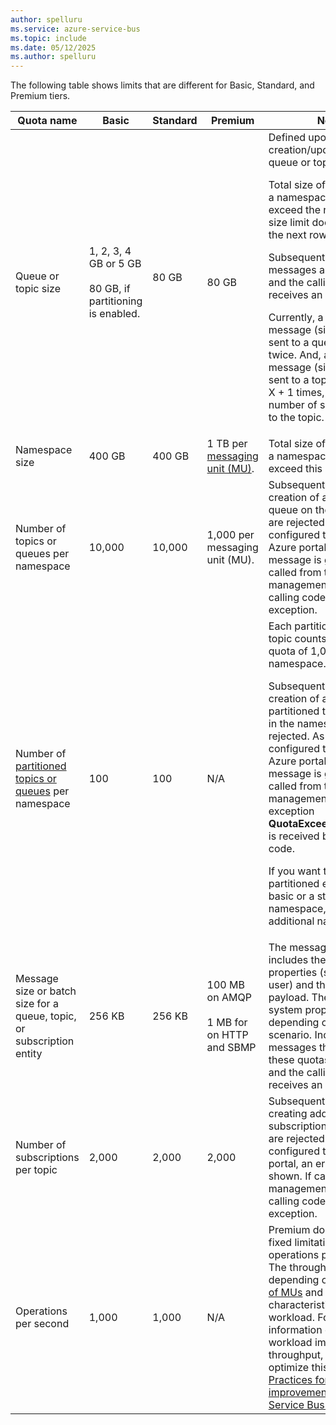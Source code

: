 ```yaml
---
author: spelluru
ms.service: azure-service-bus
ms.topic: include
ms.date: 05/12/2025
ms.author: spelluru
---
```



The following table shows limits that are different for Basic, Standard, and Premium tiers.


| Quota name | Basic | Standard | Premium | Notes | 
| --- | --- | --- | --- | --- |
| Queue or topic size | 1, 2, 3, 4 GB or 5 GB<br/><br/>80 GB, if partitioning is enabled. | 80 GB</p> | 80 GB | Defined upon creation/updation of the queue or topic. <p>Total size of all entities in a namespace can't exceed the namespace size limit documented in the next row.</p><p>Subsequent incoming messages are rejected, and the calling code receives an exception.</p> <p>Currently, a large message (size \> 1 MB) sent to a queue is counted twice. And, a large message (size \> 1 MB) sent to a topic is counted X + 1 times, where X is the number of subscriptions to the topic. </p>|
| Namespace size | 400 GB | 400 GB | 1 TB per [messaging unit (MU)](../service-bus-premium-messaging.md).| Total size of all entities in a namespace can't exceed this limit. | 
| Number of topics or queues per namespace | 10,000 | 10,000 | 1,000 per messaging unit (MU). | Subsequent requests for creation of a new topic or queue on the namespace are rejected. As a result, if configured through the Azure portal, an error message is generated. If called from the management API, the calling code receives an exception. |
| Number of [partitioned topics or queues](/azure/service-bus-messaging/service-bus-partitioning) per namespace | 100 | 100 | N/A | Each partitioned queue or topic counts toward the quota of 1,000 entities per namespace. <p>Subsequent requests for creation of a new partitioned topic or queue in the namespace are rejected. As a result, if configured through the Azure portal, an error message is generated. If called from the management API, the exception **QuotaExceededException** is received by the calling code.</p> <p>If you want to have more partitioned entities in a basic or a standard tier namespace, create additional namespaces. </p>|
| Message size or batch size for a queue, topic, or subscription entity | 256 KB | 256 KB | 100 MB on AMQP<br/><br/>1 MB for on HTTP and SBMP | The message size includes the size of properties (system and user) and the size of payload. The size of system properties varies depending on your scenario. Incoming messages that exceed these quotas are rejected, and the calling code receives an exception. | 
| Number of subscriptions per topic | 2,000 | 2,000 | 2,000 | Subsequent requests for creating additional subscriptions for the topic are rejected. As a result, if configured through the portal, an error message is shown. If called from the management API, the calling code receives an exception. |
| Operations per second| 1,000 | 1,000 | N/A | Premium doesn't have fixed limitations on the operations per second. The throughput varies depending on the [number of MUs](../service-bus-premium-messaging.md#how-many-messaging-units-are-needed) and the characteristics of the workload. For more information on how the workload impacts the throughput, and how to optimize this, see [Best Practices for performance improvements using Service Bus Messaging](../service-bus-performance-improvements.md). |



